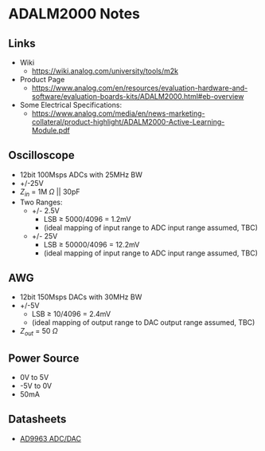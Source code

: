 # ADALM2000 Notes

## Links
- Wiki
    - https://wiki.analog.com/university/tools/m2k
- Product Page
    - https://www.analog.com/en/resources/evaluation-hardware-and-software/evaluation-boards-kits/ADALM2000.html#eb-overview 
- Some Electrical Specifications:
    - https://www.analog.com/media/en/news-marketing-collateral/product-highlight/ADALM2000-Active-Learning-Module.pdf

## Oscilloscope
- 12bit 100Msps ADCs with 25MHz BW
- +/-25V
- $Z_{in}$ = 1M $\Omega$ || 30pF
- Two Ranges:
    - +/- 2.5V
        - LSB  $\geq$ 5000/4096 = 1.2mV 
        - (ideal mapping of input range to ADC input range assumed, TBC)
    - +/- 25V
        - LSB  $\geq$ 50000/4096 = 12.2mV 
        - (ideal mapping of input range to ADC input range assumed, TBC)

## AWG
- 12bit 150Msps DACs with 30MHz BW
- +/-5V
    - LSB $\geq$ 10/4096 = 2.4mV
    - (ideal mapping of output range to DAC output range assumed, TBC)
- $Z_{out}$ = 50 $\Omega$

## Power Source
- 0V to 5V
- -5V to 0V
- 50mA

## Datasheets
- [AD9963 ADC/DAC](https://www.analog.com/en/products/ad9963.html)


